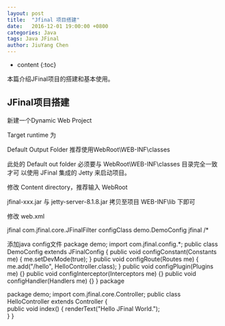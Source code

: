 ```yaml
---
layout: post
title:  "Jfinal 项目搭建"
date:   2016-12-01 19:00:00 +0800
categories: Java
tags: Java JFinal
author: JiuYang Chen
---
```


* content
{:toc}

本篇介绍JFinal项目的搭建和基本使用。



## JFinal项目搭建

新建一个Dynamic Web Project

Target runtime  为 <None>

Default Output Folder 推荐使用WebRoot\WEB-INF\classes

此处的 Default out folder 必须要与 WebRoot\WEB-INF\classes 目录完全一致才可
以使用 JFinal 集成的 Jetty 来启动项目。 

修改 Content directory，推荐输入 WebRoot 

jfinal-xxx.jar 与 jetty-server-8.1.8.jar 拷贝至项目 WEB-INF\lib 下即可

 修改 web.xml 
 
<filter>
	<filter-name>jfinal</filter-name>
	<filter-class>com.jfinal.core.JFinalFilter</filter-class>
	<init-param>
		<param-name>configClass</param-name>
		<param-value>demo.DemoConfig</param-value>
	</init-param>
</filter>
<filter-mapping>
	<filter-name>jfinal</filter-name>
	<url-pattern>/*</url-pattern>
</filter-mapping>

添加java config文件
package demo; import com.jfinal.config.*; public class DemoConfig extends JFinalConfig {  public void configConstant(Constants me) {   me.setDevMode(true);  }  public void configRoute(Routes me) {   me.add("/hello", HelloController.class);  }  public void configPlugin(Plugins me) {}  public void configInterceptor(Interceptors me) {}  public void configHandler(Handlers me) {} } 
package 


package demo; 
import com.jfinal.core.Controller; 
public class HelloController extends Controller {  
public void index() {   renderText("Hello JFinal World.");  
} 
} 